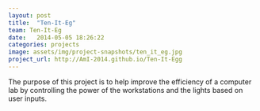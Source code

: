 ```yaml
---
layout: post
title:  "Ten-It-Eg"
team: Ten-It-Eg
date:   2014-05-05 18:26:22
categories: projects
image: assets/img/project-snapshots/ten_it_eg.jpg
project_url: http://AmI-2014.github.io/Ten-It-Egg
---
```


The purpose of this project is to help improve the efficiency of a computer lab by controlling the power of the workstations and the lights based on user inputs.